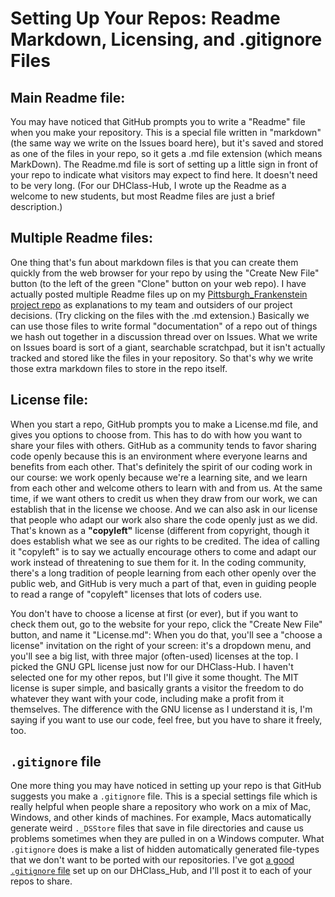 # Setting Up Your Repos: Readme Markdown, Licensing, and .gitignore Files

## Main Readme file:
You may have noticed that GitHub prompts you to write a "Readme" file when you make your repository. This is a special file written in "markdown" (the same way we write on the Issues board here), but it's saved and stored as one of the files in your repo, so it gets a .md file extension (which means MarkDown). The Readme.md file is sort of setting up a little sign in front of your repo to indicate what visitors may expect to find here. It doesn't need to be very long. (For our DHClass-Hub, I wrote up the Readme as a welcome to new students, but most Readme files are just a brief description.)

## Multiple Readme files:
One thing that's fun about markdown files is that you can create them quickly from the web browser for your repo by using the "Create New File" button (to the left of the green "Clone" button on your web repo). I have actually posted multiple Readme files up on my [Pittsburgh_Frankenstein project repo](https://github.com/ebeshero/Pittsburgh_Frankenstein) as explanations to my team and outsiders of our project decisions. (Try clicking on the files with the .md extension.) Basically we can use those files to write formal "documentation" of a repo out of things we hash out together in a discussion thread over on Issues. What we write on Issues board is sort of a giant, searchable scratchpad, but it isn't actually tracked and stored like the files in your repository. So that's why we write those extra markdown files to store in the repo itself.

## License file: 
When you start a repo, GitHub prompts you to make a License.md file, and gives you options to choose from. This has to do with how you want to share your files with others. GitHub as a community tends to favor sharing code openly because this is an environment where everyone learns and benefits from each other. That's definitely the spirit of our coding work in our course: we work openly because we're a learning site, and we learn from each other and welcome others to learn with and from us. At the same time, if we want others to credit us when they draw from our work, we can establish that in the license we choose. And we can also ask in our license that people who adapt our work also share the code openly just as we did. That's known as a **"copyleft"** license (different from copyright, though it does establish what we see as our rights to be credited. The idea of calling it "copyleft" is to say we actually encourage others to come and adapt our work instead of threatening to sue them for it. In the coding community, there's a long tradition of people learning from each other openly over the public web, and GitHub is very much a part of that, even in guiding people to read a range of "copyleft" licenses that lots of coders use.

You don't have to choose a license at first (or ever), but if you want to check them out, go to the website for your repo, click the "Create New File" button, and name it "License.md": When you do that, you'll see a "choose a license" invitation on the right of your screen: it's a dropdown menu, and you'll see a big list, with three major (often-used) licenses at the top. I picked the GNU GPL license just now for our DHClass-Hub. I haven't selected one for my other repos, but I'll give it some thought. The MIT license is super simple, and basically grants a visitor the freedom to do whatever they want with your code, including make a profit from it themselves. The difference with the GNU license as I understand it is, I'm saying if you want to use our code, feel free, but you have to share it freely, too.

## `.gitignore` file ##
One more thing you may have noticed in setting up your repo is that GitHub suggests you make a `.gitignore` file. This is a special settings file which is really helpful when people share a repository who work on a mix of Mac, Windows, and other kinds of machines. For example, Macs automatically generate weird `._DSStore` files that save in file directories and cause us problems sometimes when they are pulled in on a Windows computer. What `.gitignore` does is make a list of hidden automatically generated file-types that we don't want to be ported with our repositories. I've got [a good `.gitignore` file](https://raw.githubusercontent.com/ebeshero/DHClass-Hub/master/.gitignore) set up on our DHClass_Hub, and I'll post it to each of your repos to share.
